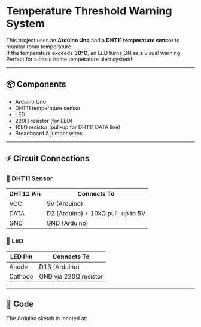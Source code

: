 # Temperature Threshold Warning System 

This project uses an **Arduino Uno** and a **DHT11 temperature sensor** to monitor room temperature.  
If the temperature exceeds **30°C**, an LED turns ON as a visual warning. Perfect for a basic home temperature alert system!

---

## 📦 Components
- Arduino Uno
- DHT11 temperature sensor
- LED
- 220Ω resistor (for LED)
- 10kΩ resistor (pull-up for DHT11 DATA line)
- Breadboard & jumper wires

---

## ⚡ Circuit Connections

### 🔹 DHT11 Sensor
| DHT11 Pin | Connects To        |
|-----------|--------------------|
| VCC       | 5V (Arduino)       |
| DATA      | D2 (Arduino) + 10kΩ pull-up to 5V |
| GND       | GND (Arduino)      |

### 🔹 LED
| LED Pin | Connects To           |
|---------|-----------------------|
| Anode   | D13 (Arduino)         |
| Cathode | GND via 220Ω resistor |

---

## 📝 Code

The Arduino sketch is located at:
